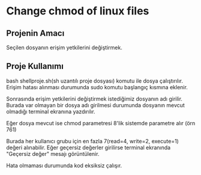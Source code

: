 # Change chmod of linux files
## Projenin Amacı
Seçilen dosyanın erişim yetkilerini değiştirmek.

## Proje Kullanımı
bash shellproje.sh(sh uzantılı proje dosyası) komutu ile dosya çalıştırılır. Erişim hatası alınması durumunda sudo komutu başlangıç kısmına eklenir.

Sonrasında erişim yetkilerini değiştirmek istediğimiz dosyanın adı girilir. Burada var olmayan bir dosya adı girilmesi durumunda dosyanın mevcut olmadığı terminal ekranına yazdırılır.

Eğer dosya mevcut ise chmod parametresi 8'lik sistemde parametre alır (örn 761)

Burada her kullanıcı grubu için en fazla 7(read=4, write=2, execute=1) değeri alınabilir. Eğer geçersiz değerler girilirse terminal ekranında "Geçersiz değer" mesajı görüntülenir.

Hata olmaması durumunda kod eksiksiz çalışır.
